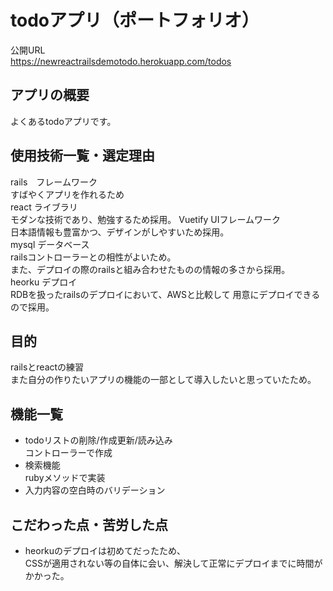 # todoアプリ（ポートフォリオ）
公開URL  
https://newreactrailsdemotodo.herokuapp.com/todos

## アプリの概要
よくあるtodoアプリです。  

## 使用技術一覧・選定理由  
rails　フレームワーク  
すばやくアプリを作れるため  
react ライブラリ  
モダンな技術であり、勉強するため採用。
Vuetify UIフレームワーク  
日本語情報も豊富かつ、デザインがしやすいため採用。  
mysql データベース  
railsコントローラーとの相性がよいため。  
また、デプロイの際のrailsと組み合わせたものの情報の多さから採用。   
heorku デプロイ  
RDBを扱ったrailsのデプロイにおいて、AWSと比較して 
用意にデプロイできるので採用。

## 目的
railsとreactの練習  
また自分の作りたいアプリの機能の一部として導入したいと思っていたため。


## 機能一覧
* todoリストの削除/作成更新/読み込み  
コントローラーで作成
* 検索機能  
rubyメソッドで実装  
* 入力内容の空白時のバリデーション

## こだわった点・苦労した点
* heorkuのデプロイは初めてだったため、  
CSSが適用されない等の自体に会い、解決して正常にデプロイまでに時間がかかった。

